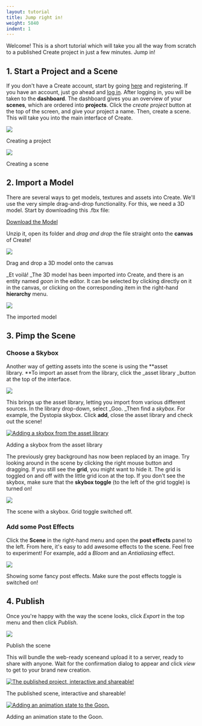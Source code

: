 ```yaml
---
layout: tutorial
title: Jump right in!
weight: 5840
indent: 1
---
```

Welcome! This is a short tutorial which will take you all the way from scratch to a published Create project in just a few minutes. Jump in!  

## 1\. Start a Project and a Scene

If you don't have a Create account, start by going [here](https://app.goocreate.com/user/register) and registering. If you have an account, just go ahead and [log in](https://app.goocreate.com/user/login). After logging in, you will be taken to the **dashboard**. The dashboard gives you an overview of your **scenes**, which are ordered into **projects**. Click the _create project_ button at the top of the screen, and give your project a name. Then, create a scene. This will take you into the main interface of Create.  

[![](create-project.jpg)](create-project.jpg)

Creating a project

[![](create-scene.jpg)](create-scene.jpg)

Creating a scene

## 2\. Import a Model

There are several ways to get models, textures and assets into Create. We'll use the very simple drag-and-drop functionality. For this, we need a 3D model. Start by downloading this .fbx file:  

[Download the Model](goon2.zip)

Unzip it, open its folder and _drag and drop_ the file straight onto the **canvas** of Create!

[![](drag1.jpg)](drag1.jpg)

Drag and drop a 3D model onto the canvas  

_Et voilá! _The 3D model has been imported into Create, and there is an entity named _goon_ in the editor. It can be selected by clicking directly on it in the canvas, or clicking on the corresponding item in the right-hand **hierarchy** menu.  

[![](goon1.jpg)](goon1.jpg)

The imported model  

## 3\. Pimp the Scene

### Choose a Skybox

Another way of getting assets into the scene is using the **asset library. **To import an asset from the library, click the _asset library _button at the top of the interface.  

[![](ass.jpg)](ass.jpg)  

This brings up the asset library, letting you import from various different sources. In the library drop-down, select _Goo. _Then find a _skybox_. For example, the Dystopia skybox. Click **add**, close the asset library and check out the scene!  

[![Adding a skybox from the asset library](assetlib.jpg)](assetlib.jpg)

Adding a skybox from the asset library  

The previously grey background has now been replaced by an image. Try looking around in the scene by clicking the right mouse button and dragging. If you still see the **grid**, you might want to hide it. The grid is toggled on and off with the little grid icon at the top. If you don't see the skybox, make sure that the **skybox toggle** (to the left of the grid toggle) is turned on!  

[![](skybx.jpg)](skybx.jpg)

The scene with a skybox. Grid toggle switched off.  

### Add some Post Effects

Click the **Scene** in the right-hand menu and open the **post effects** panel to the left. From here, it's easy to add awesome effects to the scene. Feel free to experiment! For example, add a _Bloom_ and an _Antialiasing_ effect.  

[![](pef.jpg)](pef.jpg)

Showing some fancy post effects. Make sure the post effects toggle is switched on!  

## 4\. Publish

Once you're happy with the way the scene looks, click _Export_ in the top menu and then click _Publish_.  

[![](pub.jpg)](pub.jpg)

Publish the scene  

This will bundle the web-ready sceneand upload it to a server, ready to share with anyone. Wait for the confirmation dialog to appear and click _view_ to get to your brand new creation.

[![The published project, interactive and shareable!](done1.jpg)](done1.jpg)

The published scene, interactive and shareable!

[![Adding an animation state to the Goon.](animation.jpg)](animation.jpg)

Adding an animation state to the Goon.
